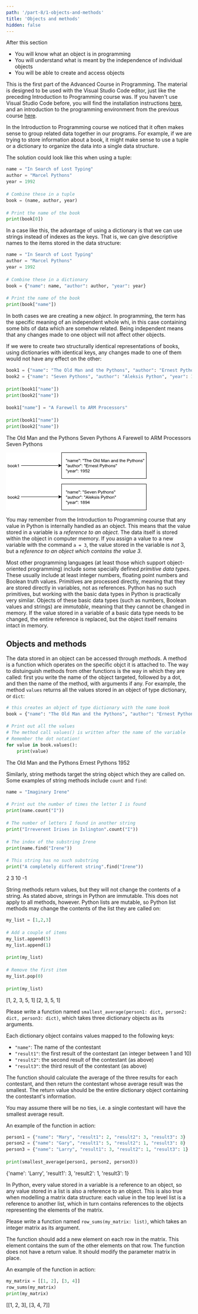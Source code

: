 ```yaml
---
path: '/part-8/1-objects-and-methods'
title: 'Objects and methods'
hidden: false
---
```


<text-box variant='learningObjectives' name="Learning objectives">

After this section

- You will know what an object is in programming
- You will understand what is meant by the independence of individual objects
- You will be able to create and access objects

</text-box>

This is the first part of the Advanced Course in Programming. The material is designed to be used with the Visual Studio Code editor, just like the preceding Introduction to Programming course was. If you haven't use Visual Studio Code before, you will find the installation instructions [here](https://www.mooc.fi/en/installation/vscode), and an introduction to the programming environment from the previous course [here](/part-4/1-vscode).

In the Introduction to Programming course we noticed that it often makes sense to group related data together in our programs. For example, if we are trying to store information about a book, it might make sense to use a tuple or a dictionary to organize the data into a single data structure.

The solution could look like this when using a tuple:

```python
name = "In Search of Lost Typing"
author = "Marcel Pythons"
year = 1992

# Combine these in a tuple
book = (name, author, year)

# Print the name of the book
print(book[0])
```

In a case like this, the advantage of using a dictionary is that we can use strings instead of indexes as the keys. That is, we can give descriptive names to the items stored in the data structure:

```python
name = "In Search of Lost Typing"
author = "Marcel Pythons"
year = 1992

# Combine these in a dictionary
book = {"name": name, "author": author, "year": year}

# Print the name of the book
print(book["name"])
```

In both cases we are creating a new _object_. In programming, the term has the specific meaning of an independent whole whi, in this case containing some bits of data which are somehow related. Being independent means that any changes made to one object will not affect other objects.

If we were to create two structurally identical representations of books, using dictionaries with identical keys, any changes made to one of them would not have any effect on the other:

```python
book1 = {"name": "The Old Man and the Pythons", "author": "Ernest Pythons", "year": 1952}
book2 = {"name": "Seven Pythons", "author": "Aleksis Python", "year": 1894}

print(book1["name"])
print(book2["name"])

book1["name"] = "A Farewell to ARM Processors"

print(book1["name"])
print(book2["name"])
```

<sample-output>

The Old Man and the Pythons
Seven Pythons
A Farewell to ARM Processors
Seven Pythons

</sample-output>

<img src="8_1_1.png">

<text-box variant="info" name="Python objects">

You may remember from the Introduction to Programming course that any value in Python is internally handled as an object. This means that the value stored in a variable is a _reference to an object_. The data itself is stored within the object in computer memory. If you assign a value to a new variable with the command `a = 3`, the value stored in the variable is _not_ 3, but a _reference to an object which contains the value 3_.

Most other programming languages (at least those which support object-oriented programming) include some specially defined _primitive data types_. These usually include at least integer numbers, floating point numbers and Boolean truth values. Primitives are processed directly, meaning that they are stored directly in variables, not as references. Python has no such primitives, but working with the basic data types in Python is practically very similar. Objects of these basic data types (such as numbers, Boolean values and strings) are _immutable_, meaning that they cannot be changed in memory. If the value stored in a variable of a basic data type needs to be changed, the entire reference is replaced, but the object itself remains intact in memory.

</text-box>

## Objects and methods

The data stored in an object can be accessed through _methods_. A method is a function which operates on the specific objct it is attached to. The way to distuinguish methods from other functions is the way in which they are called: first you write the name of the object targeted, followed by a dot, and then the name of the method, with arguments if any. For example, the method `values` returns all the values stored in an object of type dictionary, or `dict`:

```python
# this creates an object of type dictionary with the name book
book = {"name": "The Old Man and the Pythons", "author": "Ernest Pythons", "year": 1952}

# Print out all the values
# The method call values() is written after the name of the variable
# Remember the dot notation!
for value in book.values():
    print(value)
```

<sample-output>

The Old Man and the Pythons
Ernest Pythons
1952

</sample-output>

Similarly, string methods target the string object which they are called on. Some examples of string methods include `count` and `find`:

```python
name = "Imaginary Irene"

# Print out the number of times the letter I is found
print(name.count("I"))

# The number of letters I found in another string
print("Irreverent Irises in Islington".count("I"))

# The index of the substring Irene
print(name.find("Irene"))

# This string has no such substring
print("A completely different string".find("Irene"))
```

<sample-output>

2
3
10
-1

</sample-output>

String methods return values, but they will not change the contents of a string. As stated above, strings in Python are immutable. This does not apply to all methods, however. Python lists are mutable, so Python list methods may change the contents of the list they are called on:

```python
my_list = [1,2,3]

# Add a couple of items
my_list.append(5)
my_list.append(1)

print(my_list)

# Remove the first item
my_list.pop(0)

print(my_list)
```

<sample-output>

[1, 2, 3, 5, 1]
[2, 3, 5, 1]

</sample-output>

<programming-exercise name='The smallest average result' tmcname='part08-01_smallest_average'>

Please write a function named `smallest_average(person1: dict, person2: dict, person3: dict)`, which takes three dictionary objects as its arguments.

Each dictionary object contains values mapped to the following keys:

* `"name"`: The name of the contestant
* `"result1"`: the first result of the contestant (an integer between 1 and 10)
* `"result2"`: the second result of the contestant (as above)
* `"result3"`: the third result of the contestant (as above)

The function should calculate the average of the three results for each contestant, and then return the contestant whose average result was the smallest. The return value should be the entire dictionary object containing the contestant's information.

You may assume there will be no ties, i.e. a single contestant will have the smallest average result.

An example of the function in action:

```python
person1 = {"name": "Mary", "result1": 2, "result2": 3, "result3": 3}
person2 = {"name": "Gary", "result1": 5, "result2": 1, "result3": 8}
person3 = {"name": "Larry", "result1": 3, "result2": 1, "result3": 1}

print(smallest_average(person1, person2, person3))
```

<sample-output>

{'name': 'Larry', 'result1': 3, 'result2': 1, 'result3': 1}

</sample-output>

</programming-exercise>

<programming-exercise name='Row sums' tmcname='part08-02_row_sums '>

In Python, every value stored in a variable is a reference to an object, so any value stored in a list is also a reference to an object. This is also true when modelling a matrix data structure: each value in the top level list is a reference to another list, which in turn contains references to the objects representing the elements of the matrix.

Please write a function named `row_sums(my_matrix: list)`, which takes an integer matrix as its argument.

The function should add a new element on each row in the matrix. This element contains the sum of the other elements on that row. The function does not have a return value. It should modify the parameter matrix in place.

An example of the function in action:

```python
my_matrix = [[1, 2], [3, 4]]
row_sums(my_matrix)
print(my_matrix)
```

<sample-output>

[[1, 2, 3], [3, 4, 7]]

</sample-output>

</programming-exercise>
